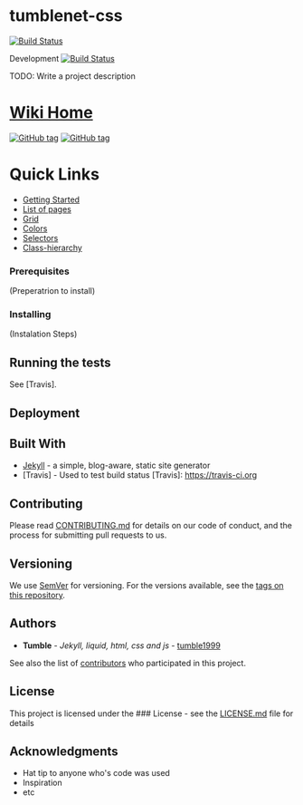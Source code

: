 # tumblenet-css
[![Build Status](https://travis-ci.org/tumblenet/tumblenet-css.svg?branch=master)](https://travis-ci.org/tumblenet/tumblenet-css)

Development [![Build Status](https://travis-ci.org/tumblenet/tumblenet-css.svg?branch=dev)](https://travis-ci.org/tumblenet/tumblenet-css)


TODO: Write a project description


# [Wiki Home](https://github.com/tumblenet/tumblenet-css/wiki/)

[![GitHub tag](https://img.shields.io/github/downloads/tumblenet/tumblenet-css/total.svg?style=flat-square&label=Downloads)]()
[![GitHub tag](https://img.shields.io/github/release/tumblenet/tumblenet-css.svg?style=flat-square&label=Latest+Stable+Version)](https://github.com/tumblenet/tumblenet-css/releases/latest)

# Quick Links
* [Getting Started](https://github.com/tumblenet/tumblenet-css/wiki/Getting-Started)
* [List of pages](https://github.com/tumblenet/tumblenet-css/wiki/Catagories)
* [Grid](https://github.com/tumblenet/tumblenet-css/wiki/Grid)
* [Colors](https://github.com/tumblenet/tumblenet-css/wiki/Colors)
* [Selectors](https://github.com/tumblenet/tumblenet-css/wiki/Selectors)
* [Class-hierarchy](https://github.com/tumblenet/tumblenet-css/wiki/Class-hierarchy)


### Prerequisites
(Preperatrion to install)

### Installing
(Instalation Steps)

## Running the tests
See [Travis].

## Deployment

## Built With
* [Jekyll](http://jekyllrb.com/) -  a simple, blog-aware, static site generator
* [Travis] - Used to test build status
[Travis]: https://travis-ci.org
## Contributing
Please read [CONTRIBUTING.md](CONTRIBUTING.md) for details on our code of conduct, and the process for submitting pull requests to us.

## Versioning
We use [SemVer](http://semver.org/) for versioning. For the versions available, see the [tags on this repository](https://github.com/tumblenet/tumblenet-css/tags).

## Authors
* **Tumble** - *Jekyll, liquid, html, css and js* - [tumble1999](https://github.com/tumble1999)

See also the list of [contributors](https://github.com/tumblenet/tumblenet-css/contributors) who participated in this project.

## License
This project is licensed under the ### License - see the [LICENSE.md](LICENSE.md) file for details

## Acknowledgments
* Hat tip to anyone who's code was used
* Inspiration
* etc
